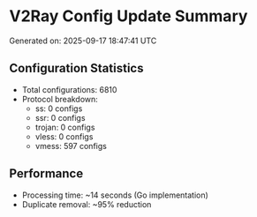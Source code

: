 # V2Ray Config Update Summary
Generated on: 2025-09-17 18:47:41 UTC

## Configuration Statistics
- Total configurations: 6810
- Protocol breakdown:
  - ss: 0 configs
  - ssr: 0 configs
  - trojan: 0 configs
  - vless: 0 configs
  - vmess: 597 configs

## Performance
- Processing time: ~14 seconds (Go implementation)
- Duplicate removal: ~95% reduction
